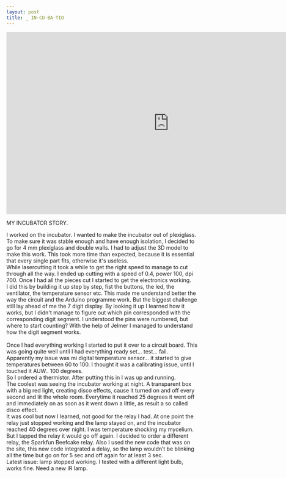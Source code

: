 ```yaml
---
layout: post
title: _ IN·CU·BA·TIO 
---
```


<iframe src="https://player.vimeo.com/video/125549648?color=666666&title=0&byline=0&portrait=0" width="850" height="478" frameborder="0" webkitallowfullscreen mozallowfullscreen allowfullscreen></iframe>

<img src="http://tamarahoogeweegen.com/POSTER.jpg" alt="" /> 

MY INCUBATOR STORY.<br>
<p>I worked on the incubator. I wanted to make the incubator out of plexiglass. To make sure it was stable enough and have enough isolation, I decided to go for 4 mm plexiglass and double walls. I had to adjust the 3D model to make this work. This took more time than expected, because it is essential that every single part fits, otherwise it's useless.<br />
 While lasercutting it took a while to get the right speed to manage to cut through all the way. I ended up cutting with a speed of 0.4, power 100, dpi 700. Once I had all the pieces cut I started to get the electronics working. <br />
 I did this by building it up step by step, fist the buttons, the led, the ventilator, the temperature sensor etc. This made me understand better the way the circuit and the Arduino programme work. But the biggest challenge still lay ahead of me the 7 digit display. By looking it up I learned how it works, but I didn't manage to figure out which pin corresponded with the corresponding digit segment. I understood the pins were numbered, but where to start counting? With the help of Jelmer I managed to understand how the digit segment works. <br />
 <br />
 Once I had everything working I started to put it over to a circuit board. This was going quite well until I had everything ready set... test... fail.<br />
 Apparently my issue was mi digital temperature sensor... it started to give temperatures between 60 to 100. I thought it was a calibrating issue, until I touched it AUW.. 100 degrees.<br />
 So I ordered a thermistor. After putting this in I was up and running. <br />
 The coolest was seeing the incubator working at night. A transparent box with a big red light, creating disco effects, cause it turned on and off every second and lit the whole room. Everytime it reached 25 degrees it went off and immediately on as soon as it went down a little, as result a so called disco effect.<br />
 It was cool but now I learned, not good for the relay I had. At one point the relay just stopped working and the lamp stayed on, and the incubator reached 40 degrees over night. I was temperature shocking my mycelium. But I tapped the relay it would go off again. I decided to order a different relay, the Sparkfun Beefcake relay. Also I used the new code that was on the site, this new code integrated a delay, so the lamp wouldn&rsquo;t be blinking all the time but go on for 5 sec and off again for at least 3 sec. <br />
 Latest issue: lamp stopped working. I tested with a different light bulb, works fine. Need a new IR lamp.<br />
</p>
